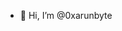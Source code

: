 - 👋 Hi, I’m @0xarunbyte


<!---
0xarunbyte/0xarunbyte is a ✨ special ✨ repository because its `README.md` (this file) appears on your GitHub profile.
You can click the Preview link to take a look at your changes.
--->
